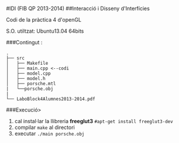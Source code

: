 #IDI (FIB QP 2013-2014)</h2>
##Interacció i Disseny d'Interfícies</h3>
	
Codi de la pràctica 4 d'openGL

S.O. utiltzat: Ubuntu13.04 64bits

###Contingut : 
```
.
├── src
│   ├── Makefile
│   ├── main.cpp <--codi
│   ├── model.cpp
│   ├── model.h
│   ├── porsche.mtl
|   └──porsche.obj
|
└── LaboBlock4Alumnes2013-2014.pdf
```
	
###Execució>
1. cal instal·lar la llibreria **freeglut3**  ```#apt-get install freeglut3-dev```
2. compilar ```make``` al directori
3. executar ```./main porsche.obj```
